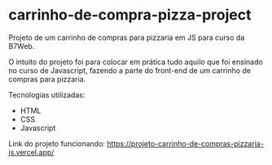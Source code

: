 # carrinho-de-compra-pizza-project
 Projeto de um carrinho de compras para pizzaria em JS para curso da B7Web.

 O intuito do projeto foi para colocar em prática tudo aquilo que foi ensinado no 
 curso de Javascript, fazendo a parte do front-end de um carrinho de compras para pizzaria. 


 Tecnologias utilizadas:
 - HTML
 - CSS
 - Javascript

Link do projeto funcionando: https://projeto-carrinho-de-compras-pizzaria-js.vercel.app/
